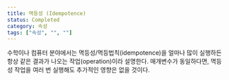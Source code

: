 ```yaml
---
title: 멱등성 (Idempotence)
status: Completed
category: 속성
tags: ["속성", "", ""]
---
```


수학이나 컴퓨터 분야에서는 멱등성/멱등법칙(idempotence)을 얼마나 많이 실행하든 항상 같은 결과가 나오는 작업(operation)이라 설명한다.
매개변수가 동일하다면, 멱등성 작업을 여러 번 실행해도 추가적인 영향은 없을 것이다.